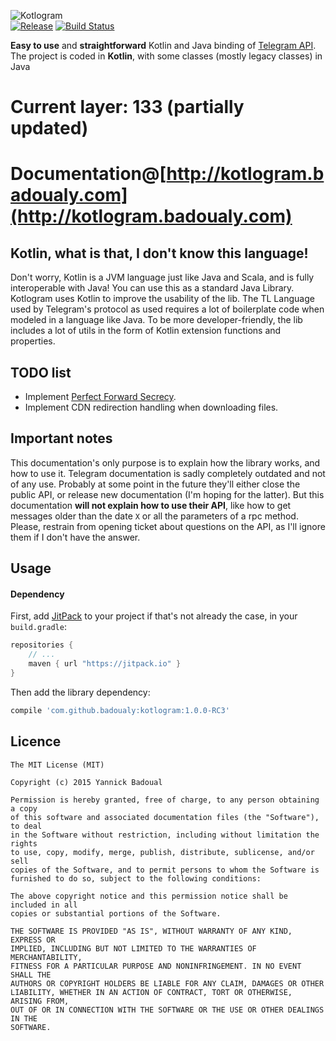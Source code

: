 ![Kotlogram](http://s28.postimg.org/u3sc3e24t/logo.png)<br/>
[![Release](https://jitpack.io/v/badoualy/kotlogram.svg)](https://jitpack.io/#badoualy/kotlogram) [![Build Status](https://travis-ci.org/badoualy/kotlogram.svg?branch=master)](https://travis-ci.org/badoualy/kotlogram)

**Easy to use** and **straightforward** Kotlin and Java binding of [Telegram API](https://core.telegram.org/api).
The project is coded in **Kotlin**, with some classes (mostly legacy classes) in Java

Current layer: 133 (partially updated)
===========
Documentation@[http://kotlogram.badoualy.com](http://kotlogram.badoualy.com)
===========

Kotlin, what is that, I don't know this language!
----------------
Don't worry, Kotlin is a JVM language just like Java and Scala, and is fully interoperable with Java! You can use this as a standard Java Library.
Kotlogram uses Kotlin to improve the usability of the lib. The TL Language used by Telegram's protocol as used requires a lot of boilerplate code when modeled in a language like Java. To be more developer-friendly, the lib includes a lot of utils in the form of Kotlin extension functions and properties.

TODO list
----------------
- Implement [Perfect Forward Secrecy](https://core.telegram.org/api/pfs).
- Implement CDN redirection handling when downloading files.

Important notes
----------------
This documentation's only purpose is to explain how the library works, and how to use it. Telegram documentation is sadly completely outdated and not of any use. Probably at some point in the future they'll either close the public API, or release new documentation (I'm hoping for the latter).
But this documentation **will not explain how to use their API**, like how to get messages older than the date `X` or all the parameters of a rpc method.
Please, restrain from opening ticket about questions on the API, as I'll ignore them if I don't have the answer.

Usage
----------------
#### Dependency

First, add [JitPack](https://jitpack.io/) to your project if that's not already the case, in your `build.gradle`:

```gradle
repositories {
    // ...
    maven { url "https://jitpack.io" }
}
```

Then add the library dependency:
```gradle
compile 'com.github.badoualy:kotlogram:1.0.0-RC3'
```

Licence
----------------
```
The MIT License (MIT)

Copyright (c) 2015 Yannick Badoual

Permission is hereby granted, free of charge, to any person obtaining a copy
of this software and associated documentation files (the "Software"), to deal
in the Software without restriction, including without limitation the rights
to use, copy, modify, merge, publish, distribute, sublicense, and/or sell
copies of the Software, and to permit persons to whom the Software is
furnished to do so, subject to the following conditions:

The above copyright notice and this permission notice shall be included in all
copies or substantial portions of the Software.

THE SOFTWARE IS PROVIDED "AS IS", WITHOUT WARRANTY OF ANY KIND, EXPRESS OR
IMPLIED, INCLUDING BUT NOT LIMITED TO THE WARRANTIES OF MERCHANTABILITY,
FITNESS FOR A PARTICULAR PURPOSE AND NONINFRINGEMENT. IN NO EVENT SHALL THE
AUTHORS OR COPYRIGHT HOLDERS BE LIABLE FOR ANY CLAIM, DAMAGES OR OTHER
LIABILITY, WHETHER IN AN ACTION OF CONTRACT, TORT OR OTHERWISE, ARISING FROM,
OUT OF OR IN CONNECTION WITH THE SOFTWARE OR THE USE OR OTHER DEALINGS IN THE
SOFTWARE.
```
